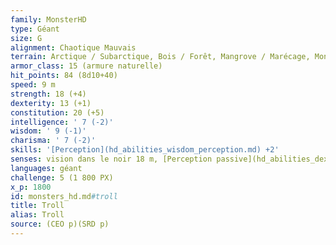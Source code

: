 ```yaml
---
family: MonsterHD
type: Géant
size: G
alignment: Chaotique Mauvais
terrain: Arctique / Subarctique, Bois / Forêt, Mangrove / Marécage, Montagnes
armor_class: 15 (armure naturelle)
hit_points: 84 (8d10+40)
speed: 9 m
strength: 18 (+4)
dexterity: 13 (+1)
constitution: 20 (+5)
intelligence: ' 7 (-2)'
wisdom: ' 9 (-1)'
charisma: ' 7 (-2)'
skills: '[Perception](hd_abilities_wisdom_perception.md) +2'
senses: vision dans le noir 18 m, [Perception passive](hd_abilities_dexterity_perception_passive.md) 12
languages: géant
challenge: 5 (1 800 PX)
x_p: 1800
id: monsters_hd.md#troll
title: Troll
alias: Troll
source: (CEO p)(SRD p)
---
```


